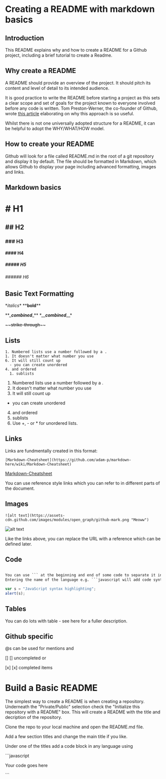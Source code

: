 # Creating a README with markdown basics

## Introduction

This README explains why and how to create a README for a Github project, including a brief tutorial to create a Readme.

## Why create a README

A README should provide an overview of the project. It should pitch its content and level of detail to its intended audience.

It is good practice to write the README before starting a project as this sets a clear scope and set of goals for the project known to everyone involved before any code is written. Tom Preston-Werner, the co-founder of Github, wrote [this article](http://tom.preston-werner.com/2010/08/23/readme-driven-development.html) elaborating on why this approach is so useful.

Whilst there is not one universally adopted structure for a README, it can be helpful to adopt the WHY/WHAT/HOW model.

## How to create your README

Github will look for a file called README.md in the root of a git repository and display it by default. The file should be formatted in Markdown, which allows Github to display your page including advanced formatting, images and links.

## Markdown basics

# \#           H1
## \#\#         H2
### \#\#\#       H3
#### \#\#\#\#     H4
##### \#\#\#\#\#   H5
###### \#\#\#\#\#\# H6

## Basic Text Formatting

\**italics*\*
\*\***bold**\*\*

\*\*\_**_combined_**\_\*\*
 \*\_\_**_combined_**\_\_\*

\~\~~~strike-through~~\~\~

## Lists


```
1. Numbered lists use a number followed by a .
1. It doesn't matter what number you use
6. It will still count up
  - you can create unordered
4. and ordered
  1. sublists
```


1. Numbered lists use a number followed by a .
1. It doesn't matter what number you use
6. It will still count up
  - you can create unordered
4. and ordered
  1. sublists  
5. Use \+, \- or \* for unordered lists.


##  Links

Links are fundmentally created in this format:

```
[Markdown-Cheatsheet](https://github.com/adam-p/markdown-here/wiki/Markdown-Cheatsheet)
```

[Markdown-Cheatsheet](https://github.com/adam-p/markdown-here/wiki/Markdown-Cheatsheet)

You can use reference style links which you can refer to in different parts of the document.

## Images
```
![alt text](https://assets-cdn.github.com/images/modules/open_graph/github-mark.png "Meoww")
```

![alt text](https://assets-cdn.github.com/images/modules/open_graph/github-mark.png "Meoww")

Like the links above, you can replace the URL with a reference which can be defined later.

## Code

```Markdown

You can use ``` at the beginning and end of some code to separate it into a code block.
Entering the name of the language e.g. ```javascript will add code syntax.

```

```javascript
var s = "JavaScript syntax highlighting";
alert(s);
```

## Tables
You can do lots with table - see here for a fuller description.

## Github specific
\@s can be used for mentions and

[] \[\] uncompleted or

[x] \[x\] completed items

# Build a Basic README

The simplest way to create a README is when creating a repository. Underneath the "Private/Public" selection check the "Initialize this repository with a README" box. This will create a README with the title and decription of the repository.

Clone the repo to your local machine and open the README.md file.

Add a few section titles and change the main title if you like.

Under one of the titles add a code block in any language using

\`\`\`javascript

Your code goes here

\`\`\`
